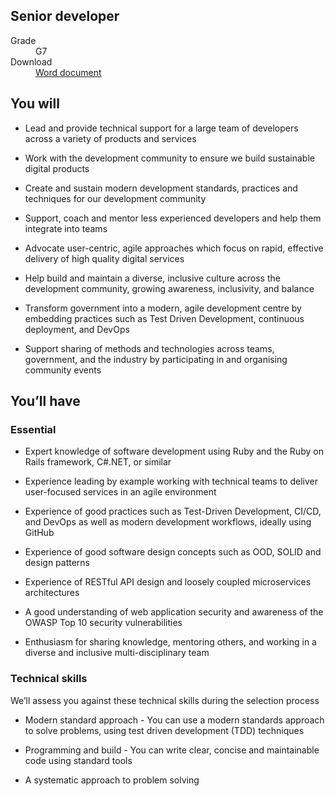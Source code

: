 ## Senior developer

<dl class="govuk-summary-list">
  <div class="govuk-summary-list__row">
    <dt class="govuk-summary-list__key">
      Grade
    </dt>
    <dd class="govuk-summary-list__value">
      G7
    </dd>
  </div>
   <div class="govuk-summary-list__row" data-ignore="true">
    <dt class="govuk-summary-list__key">
      Download
    </dt>
    <dd class="govuk-summary-list__value">
      <a href="word">Word document</a>
    </dd>
  </div></dl>


## You will

* Lead and provide technical support for a large team of developers across a variety of products and services

* Work with the development community to ensure we build sustainable digital products

* Create and sustain modern development standards, practices and techniques for our development community

* Support, coach and mentor less experienced developers and help them integrate into teams

* Advocate user-centric, agile approaches which focus on rapid, effective delivery of high quality digital services
  
* Help build and maintain a diverse, inclusive culture across the development community, growing awareness, inclusivity, and balance

* Transform government into a modern, agile development centre by embedding practices such as Test Driven Development, continuous deployment, and DevOps

* Support sharing of methods and technologies across teams, government, and the industry by participating in and organising community events

## You’ll have

### Essential

* Expert knowledge of software development using Ruby and the Ruby on Rails framework, C#.NET, or similar
  
* Experience leading by example working with technical teams to deliver user-focused services in an agile environment

* Experience of good practices such as Test-Driven Development, CI/CD, and DevOps as well as modern development workflows, ideally using GitHub

* Experience of good software design concepts such as OOD, SOLID and design patterns

* Experience of RESTful API design and loosely coupled microservices architectures

* A good understanding of web application security and awareness of the OWASP Top 10 security vulnerabilities

* Enthusiasm for sharing knowledge, mentoring others, and working in a diverse and inclusive multi-disciplinary team

### Technical skills

We’ll assess you against these technical skills during the selection process

* Modern standard approach - You can use a modern standards approach to solve problems, using test driven development (TDD) techniques
  
* Programming and build - You can write clear, concise and maintainable code using standard tools

* A systematic approach to problem solving